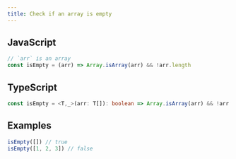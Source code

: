 ```yaml
---
title: Check if an array is empty
---
```


## JavaScript
```js
// `arr` is an array
const isEmpty = (arr) => Array.isArray(arr) && !arr.length
```

## TypeScript
```ts
const isEmpty = <T,_>(arr: T[]): boolean => Array.isArray(arr) && !arr.length
```

## Examples
```js
isEmpty([]) // true
isEmpty([1, 2, 3]) // false
```
